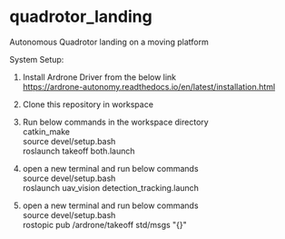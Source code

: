 # quadrotor_landing
Autonomous Quadrotor landing on a moving platform

System Setup:
1. Install Ardrone Driver from the below link <br /> 
   https://ardrone-autonomy.readthedocs.io/en/latest/installation.html
   
2. Clone this repository in workspace
3. Run below commands in the workspace directory <br />
   catkin_make <br />
   source devel/setup.bash <br />
   roslaunch takeoff both.launch <br />
   
4. open a new terminal and run below commands <br />
    source devel/setup.bash <br />
    roslaunch uav_vision detection_tracking.launch <br />
    
5. open a new terminal and run below commands <br />
    source devel/setup.bash <br />
    rostopic pub /ardrone/takeoff std/msgs "{}" <br />
    
